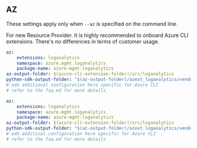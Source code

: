## AZ

These settings apply only when `--az` is specified on the command line.

For new Resource Provider. It is highly recommended to onboard Azure CLI extensions. There's no differences in terms of customer usage. 

``` yaml $(az) && $(target-mode) != core
az:
    extensions: loganalytics
    namespace: azure.mgmt.loganalytics
    package-name: azure-mgmt-loganalytics
az-output-folder: $(azure-cli-extension-folder)/src/loganalytics
python-sdk-output-folder: "$(az-output-folder)/azext_loganalytics/vendored_sdks/loganalytics"
# add additional configuration here specific for Azure CLI
# refer to the faq.md for more details
```
``` yaml $(az) && $(target-mode) == core
az:
    extensions: loganalytics
    namespace: azure.mgmt.loganalytics
    package-name: azure-mgmt-loganalytics
az-output-folder: $(azure-cli-extension-folder)/src/loganalytics
python-sdk-output-folder: "$(az-output-folder)/azext_loganalytics/vendored_sdks/loganalytics"
# add additinal configuration here specific for Azure CLI
# refer to the faq.md for more details
```